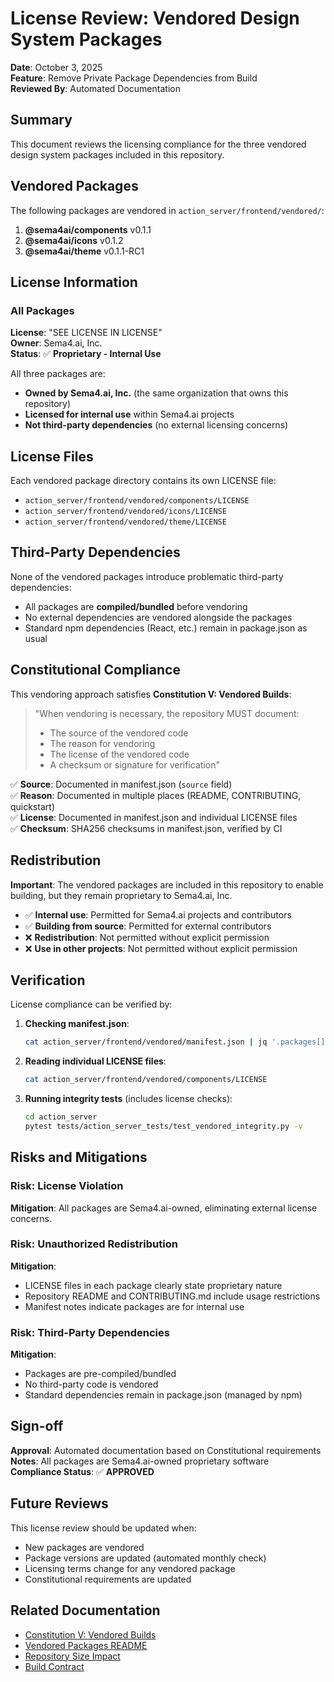 # License Review: Vendored Design System Packages

**Date**: October 3, 2025  
**Feature**: Remove Private Package Dependencies from Build  
**Reviewed By**: Automated Documentation

## Summary

This document reviews the licensing compliance for the three vendored design system packages included in this repository.

## Vendored Packages

The following packages are vendored in `action_server/frontend/vendored/`:

1. **@sema4ai/components** v0.1.1
2. **@sema4ai/icons** v0.1.2
3. **@sema4ai/theme** v0.1.1-RC1

## License Information

### All Packages

**License**: "SEE LICENSE IN LICENSE"  
**Owner**: Sema4.ai, Inc.  
**Status**: ✅ **Proprietary - Internal Use**

All three packages are:
- **Owned by Sema4.ai, Inc.** (the same organization that owns this repository)
- **Licensed for internal use** within Sema4.ai projects
- **Not third-party dependencies** (no external licensing concerns)

## License Files

Each vendored package directory contains its own LICENSE file:
- `action_server/frontend/vendored/components/LICENSE`
- `action_server/frontend/vendored/icons/LICENSE`
- `action_server/frontend/vendored/theme/LICENSE`

## Third-Party Dependencies

None of the vendored packages introduce problematic third-party dependencies:

- All packages are **compiled/bundled** before vendoring
- No external dependencies are vendored alongside the packages
- Standard npm dependencies (React, etc.) remain in package.json as usual

## Constitutional Compliance

This vendoring approach satisfies **Constitution V: Vendored Builds**:

> "When vendoring is necessary, the repository MUST document:
> - The source of the vendored code
> - The reason for vendoring
> - The license of the vendored code
> - A checksum or signature for verification"

✅ **Source**: Documented in manifest.json (`source` field)  
✅ **Reason**: Documented in multiple places (README, CONTRIBUTING, quickstart)  
✅ **License**: Documented in manifest.json and individual LICENSE files  
✅ **Checksum**: SHA256 checksums in manifest.json, verified by CI

## Redistribution

**Important**: The vendored packages are included in this repository to enable building, but they remain proprietary to Sema4.ai, Inc.

- ✅ **Internal use**: Permitted for Sema4.ai projects and contributors
- ✅ **Building from source**: Permitted for external contributors
- ❌ **Redistribution**: Not permitted without explicit permission
- ❌ **Use in other projects**: Not permitted without explicit permission

## Verification

License compliance can be verified by:

1. **Checking manifest.json**:
   ```bash
   cat action_server/frontend/vendored/manifest.json | jq '.packages[] | {name: .source, license: .license}'
   ```

2. **Reading individual LICENSE files**:
   ```bash
   cat action_server/frontend/vendored/components/LICENSE
   ```

3. **Running integrity tests** (includes license checks):
   ```bash
   cd action_server
   pytest tests/action_server_tests/test_vendored_integrity.py -v
   ```

## Risks and Mitigations

### Risk: License Violation
**Mitigation**: All packages are Sema4.ai-owned, eliminating external license concerns.

### Risk: Unauthorized Redistribution
**Mitigation**: 
- LICENSE files in each package clearly state proprietary nature
- Repository README and CONTRIBUTING.md include usage restrictions
- Manifest notes indicate packages are for internal use

### Risk: Third-Party Dependencies
**Mitigation**:
- Packages are pre-compiled/bundled
- No third-party code is vendored
- Standard dependencies remain in package.json (managed by npm)

## Sign-off

**Approval**: Automated documentation based on Constitutional requirements  
**Notes**: All packages are Sema4.ai-owned proprietary software  
**Compliance Status**: ✅ **APPROVED**

## Future Reviews

This license review should be updated when:
- New packages are vendored
- Package versions are updated (automated monthly check)
- Licensing terms change for any vendored package
- Constitutional requirements are updated

## Related Documentation

- [Constitution V: Vendored Builds](.specify/memory/constitution.md)
- [Vendored Packages README](../../action_server/frontend/vendored/README.md)
- [Repository Size Impact](./REPOSITORY-SIZE.md)
- [Build Contract](./contracts/build-contract.md)
